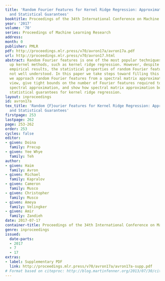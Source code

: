 ```yaml
---
title: 'Random Fourier Features for Kernel Ridge Regression: Approximation Bounds
  and Statistical Guarantees'
booktitle: Proceedings of the 34th International Conference on Machine Learning
year: '2017'
volume: '70'
series: Proceedings of Machine Learning Research
address: 
month: 0
publisher: PMLR
pdf: http://proceedings.mlr.press/v70/avron17a/avron17a.pdf
url: http://proceedings.mlr.press/v70/avron17.html
abstract: Random Fourier features is one of the most popular techniques for scaling
  up kernel methods, such as kernel ridge regression. However, despite impressive
  empirical results, the statistical properties of random Fourier features are still
  not well understood. In this paper we take steps toward filling this gap. Specifically,
  we approach random Fourier features from a spectral matrix approximation point of
  view, give tight bounds on the number of Fourier features required to achieve a
  spectral approximation, and show how spectral matrix approximation bounds imply
  statistical guarantees for kernel ridge regression.
layout: inproceedings
id: avron17a
tex_title: 'Random {F}ourier Features for Kernel Ridge Regression: Approximation Bounds
  and Statistical Guarantees'
firstpage: 253
lastpage: 262
page: 253-262
order: 253
cycles: false
editor:
- given: Doina
  family: Precup
- given: Yee Whye
  family: Teh
author:
- given: Haim
  family: Avron
- given: Michael
  family: Kapralov
- given: Cameron
  family: Musco
- given: Christopher
  family: Musco
- given: Ameya
  family: Velingker
- given: Amir
  family: Zandieh
date: 2017-07-17
container-title: Proceedings of the 34th International Conference on Machine Learning
genre: inproceedings
issued:
  date-parts:
  - 2017
  - 7
  - 17
extras:
- label: Supplementary PDF
  link: http://proceedings.mlr.press/v70/avron17a/avron17a-supp.pdf
# Format based on citeproc: http://blog.martinfenner.org/2013/07/30/citeproc-yaml-for-bibliographies/
---
```


